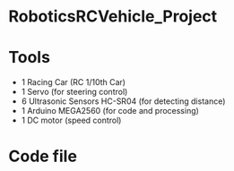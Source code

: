 # RoboticsRCVehicle_Project

# Tools
* 1 Racing Car (RC 1/10th Car)
* 1 Servo (for steering control)
* 6 Ultrasonic Sensors HC-SR04 (for detecting distance)
* 1 Arduino MEGA2560 (for code and processing)
* 1 DC motor (speed control)

# Code file
